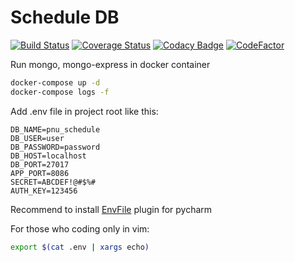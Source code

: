 # Schedule DB

[![Build Status](http://ci.pnu-bot.pp.ua/buildStatus/icon?job=schedule-DB/master)](http://ci.pnu-bot.pp.ua/blue/organizations/jenkins/schedule-DB/activity)
[![Coverage Status](https://coveralls.io/repos/github/thestd/schedule-DB/badge.svg?branch=master)](https://coveralls.io/github/thestd/schedule-DB?branch=master)
[![Codacy Badge](https://api.codacy.com/project/badge/Grade/7467308c638c4501b30e8c53338a6566)](https://www.codacy.com/app/rostIvan/schedule-DB?utm_source=github.com&amp;utm_medium=referral&amp;utm_content=thestd/schedule-DB&amp;utm_campaign=Badge_Grade)
[![CodeFactor](https://www.codefactor.io/repository/github/thestd/schedule-db/badge/master)](https://www.codefactor.io/repository/github/thestd/schedule-db/overview/master)

Run mongo, mongo-express in docker container
```bash
docker-compose up -d
docker-compose logs -f
```

Add .env file in project root like this:
```.env
DB_NAME=pnu_schedule
DB_USER=user
DB_PASSWORD=password
DB_HOST=localhost
DB_PORT=27017
APP_PORT=8086
SECRET=ABCDEF!@#$%#
AUTH_KEY=123456
```
Recommend to install 
[EnvFile](https://plugins.jetbrains.com/plugin/7861-envfile) 
plugin for pycharm

For those who coding only in vim:
```bash
export $(cat .env | xargs echo)
```
